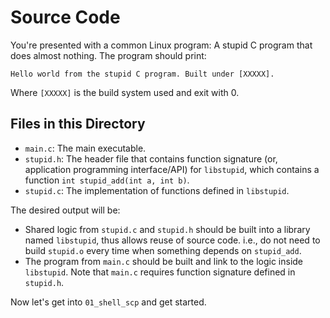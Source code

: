 # Source Code

You're presented with a common Linux program: A stupid C program that does almost nothing. The program should print:

```text
Hello world from the stupid C program. Built under [XXXXX].
```

Where `[XXXXX]` is the build system used and exit with 0.

## Files in this Directory

- `main.c`: The main executable.
- `stupid.h`: The header file that contains function signature (or, application programming interface/API) for `libstupid`, which contains a function `int stupid_add(int a, int b)`.
- `stupid.c`: The implementation of functions defined in `libstupid`.

The desired output will be:

- Shared logic from `stupid.c` and `stupid.h` should be built into a library named `libstupid`, thus allows reuse of source code. i.e., do not need to build `stupid.o` every time when something depends on `stupid_add`.
- The program from `main.c` should be built and link to the logic inside `libstupid`. Note that `main.c` requires function signature defined in `stupid.h`.

Now let's get into `01_shell_scp` and get started.

